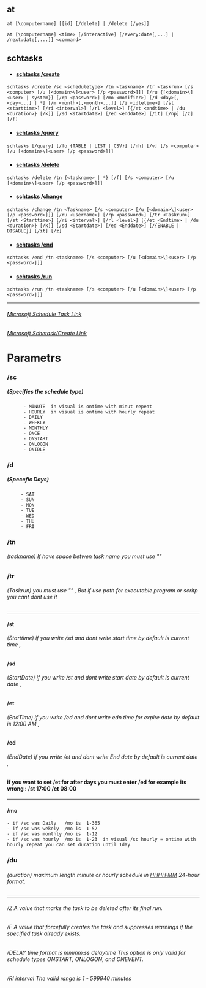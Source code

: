 ## at
```
at [\computername] [[id] [/delete] | /delete [/yes]] 
```
```
at [\computername] <time> [/interactive] [/every:date[,...] | /next:date[,...]] <command> 
```

## schtasks
 

* #### [schtasks /create]()
```
schtasks /create /sc <scheduletype> /tn <taskname> /tr <taskrun> [/s <computer> [/u [<domain>\]<user> [/p <password>]]] [/ru {[<domain>\]<user> | system}] [/rp <password>] [/mo <modifier>] [/d <day>[,<day>...] | *] [/m <month>[,<month>...]] [/i <idletime>] [/st <starttime>] [/ri <interval>] [/rl <level>] [{/et <endtime> | /du <duration>} [/k]] [/sd <startdate>] [/ed <enddate>] [/it] [/np] [/z] [/f]
```

* #### [schtasks /query]()
```
schtasks [/query] [/fo {TABLE | LIST | CSV}] [/nh] [/v] [/s <computer> [/u [<domain>\]<user> [/p <password>]]]
```
* #### [schtasks /delete]()
```
schtasks /delete /tn {<taskname> | *} [/f] [/s <computer> [/u [<domain>\]<user> [/p <password>]]]
```
* #### [schtasks /change]()
```
schtasks /change /tn <Taskname> [/s <computer> [/u [<domain>\]<user> [/p <password>]]] [/ru <username>] [/rp <password>] [/tr <Taskrun>] [/st <Starttime>] [/ri <interval>] [/rl <level>] [{/et <Endtime> | /du <duration>} [/k]] [/sd <Startdate>] [/ed <Enddate>] [/{ENABLE | DISABLE}] [/it] [/z]
```
* #### [schtasks /end]()
```
schtasks /end /tn <taskname> [/s <computer> [/u [<domain>\]<user> [/p <password>]]]
```

* #### [schtasks /run]()
```
schtasks /run /tn <taskname> [/s <computer> [/u [<domain>\]<user> [/p <password>]]]
```
---------------------------------------------------------------------------------------
###### [Microsoft Schedule Task Link](https://learn.microsoft.com/en-us/windows/win32/taskschd/schtasks)
###### [Microsoft Schetask/Create Link](https://learn.microsoft.com/en-us/windows-server/administration/windows-commands/schtasks-create)


# Parametrs
### /sc 
   ##### (Specifies the schedule type) 
          - MINUTE  in visual is ontime with minut repeat
          - HOURLY  in visual is ontime with hourly repeat
          - DAILY
          - WEEKLY
          - MONTHLY
          - ONCE
          - ONSTART
          - ONLOGON
          - ONIDLE
### /d 
  ##### (Specefic Days)
         - SAT
         - SUN
         - MON
         - TUE
         - WED
         - THU
         - FRI
### /tn  
###### (taskname)   If have space betwen task name you must use ""
### /tr 
###### (Taskrun)    you must use "" , But if use path for executable program or scritp you cant dont use it 
 ---------------------------------------------------------------------------
 #### /st <Starttime>
###### (Starttime)	if you write /sd and dont write start time by default is current time ,
 #### /sd <StartDate>
###### (StartDate)	if you write /st and dont write start date by default is current date ,
 #### /et <EndTime>
###### (EndTime)	if you write /ed and dont write edn time for expire date by default is 12:00 AM ,
 #### /ed 
###### (EndDate)	if you write /et and dont write End date by default is current date ,
#### if you want to set /et for after days you must enter /ed for example its wrong : /st 17:00 /et 08:00
----------------------------------------------------------------------------
 #### /mo   
	- if /sc was Daily   /mo is  1-365  
	- if /sc was wekely  /mo is  1-52
	- if /sc was monthly /mo is  1-12
	- if /sc was hourly  /mo is  1-23  in visual /sc hourly = ontime with hourly repeat you can set duration until 1day
 ### /du 
###### (duration)  maximum length minute or hourly schedule in <HHHH:MM> 24-hour format.
-----------------------------------------------------------------------------
 ###### /Z  A value that  marks the task to be deleted after its final run.
 ###### /F  A value that  forcefully creates the task and suppresses warnings if the specified task already exists.
 ###### /DELAY <wait time to delay the task after the trigger> time format is mmmm:ss  delaytime  This option is only valid for schedule types ONSTART, ONLOGON, and ONEVENT.
 ###### /RI interval <interval in minutes> The valid range is 1 - 599940 minutes

